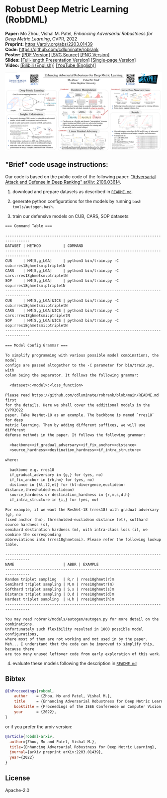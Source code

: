 Robust Deep Metric Learning (RobDML)
===

**Paper:** Mo Zhou, Vishal M. Patel, *Enhancing Adversarial Robustness for Deep Metric Learning*, CVPR, 2022  
**Preprint:** https://arxiv.org/abs/2203.01439  
**Code:** https://github.com/cdluminate/robrank  
**Poster:** [[PDF Version]](slides/poster.pdf) [[SVG Source]](slides/poster.svg) [[PNG Version]](slides/poster.png)   
**Slides:** [[Full-length Presentation Version]](slides/slides.pdf) [[Single-page Version]](slides/slides-singlepage.pdf)  
**Video:** [[Bilibili (English)]](https://www.bilibili.com/video/BV1Y34y1j7g4) [[YouTube (English)]](https://www.youtube.com/watch?v=IQLvG0wjB-I)  

![poster](slides/poster.png)

## "Brief" code usage instructions:

Our code is based on the public code of the following paper:
["Adversarial Attack and Defense in Deep Ranking" arXiv: 2106.03614](https://github.com/cdluminate/robrank).

1. download and prepare datasets as described in [`README.md`](https://github.com/cdluminate/robrank/blob/main/README.md).

2. generate python configurations for the models by running `bash tools/autogen.bash`.

3. train our defensive models on CUB, CARS, SOP datasets:

```
=== Command Table ===

---------------------------------------------------------------------------------
DATASET | METHOD          | COMMAND
---------------------------------------------------------------------------------
CUB     | HM[S,g_LGA]     | python3 bin/train.py -C cub:rres18ghmetsm:ptripletN
CARS    | HM[S,g_LGA]     | python3 bin/train.py -C cars:rres18ghmetsm:ptripletN
SOP     | HM[S,g_LGA]     | python3 bin/train.py -C sop:rres18ghmetsm:ptripletN
---------------------------------------------------------------------------------
CUB     | HM[S,g_LGA]&ICS | python3 bin/train.py -C cub:rres18ghmetsmi:ptripletN
CARS    | HM[S,g_LGA]&ICS | python3 bin/train.py -C cars:rres18ghmetsmi:ptripletN
SOP     | HM[S,g_LGA]&ICS | python3 bin/train.py -C sop:rres18ghmetsmi:ptripletN
---------------------------------------------------------------------------------

=== Model Config Grammar ===

To simplify programming with various possible model combinations, the model
configs are passed altogether to the -C parameter for bin/train.py, with
colon being the separator. It follows the following grammar:

  <dataset>:<model>:<loss_function>

Please read https://github.com/cdluminate/robrank/blob/main/README.md first
for the details. Here we shall cover the additional models in the CVPR2022
paper. Take ResNet-18 as an example. The backbone is named `rres18` for deep
metric learning. Then by adding different suffixes, we will use different
defense methods in the paper. It follows the following grammar:

  <backbone><if_gradual_adversary><if_fix_anchor><distance>
  <source_hardness><destination_hardness><if_intra_structure>

where:

  backbone e.g. rres18
  if_gradual_adversary in {g,} for (yes, no)
  if_fix_anchor in {rh,hm} for (yes, no)
  distance in {kl,l2,et} for (kl-divergence,euclidean-distance,thresholded-euclidean)
  source_hardness or destination_hardness in {r,m,s,d,h}
  if_intra_structure in {i,} for (yes, no)

For example, if we want the ResNet-18 (rres18) with gradual adversary (g), no
fixed anchor (hm), thresholded-euclidean distance (et), softhard source hardness (s),
semihard destination hardness (m), with intra-class loss (i), we combine the corresponding
abbreviations into (rres18ghmetsmi). Please refer the following lookup table.

---------------------------------------------------------------------------------
NAME                      | ABBR | EXAMPLE
---------------------------------------------------------------------------------
Random triplet sampling   | R,r | rres18ghmet(r)m
Semihard triplet sampling | M,m | rres18ghmetr(m)
Softhard triplet sampling | S,s | rres18ghmet(s)m
Distance triplet sampling | D,d | rres18ghmet(d)m
Hardest triplet sampling  | H,h | rres18ghmet(h)m
---------------------------------------------------------------------------------

You may read robrank/models/autogen/autogen.py for more detail on the combinations.
Unfortunately such flexibility resulted in 1800 possible model configurations,
where most of them are not working and not used in by the paper.
Meh... I understand that the code can be improved to simplify this, because there
are too many unused leftover code from early exploration of this work.
```

4. evaluate these models following the description in [`README.md`](https://github.com/cdluminate/robrank/blob/main/README.md)

## Bibtex

```bib
@InProceedings{robdml,
    author    = {Zhou, Mo and Patel, Vishal M.},
    title     = {Enhancing Adversarial Robustness for Deep Metric Learning},
    booktitle = {Proceedings of the IEEE Conference on Computer Vision and Pattern Recognition (CVPR)},
    year      = {2022},
}
```

or if you prefer the arxiv version:
```bib
@article{robdml-arxiv,
  author={Zhou, Mo and Patel, Vishal M.},
  title={Enhancing Adversarial Robustness for Deep Metric Learning},
  journal={arXiv preprint arXiv:2203.01439},
  year={2022}
}
```

## License

Apache-2.0
